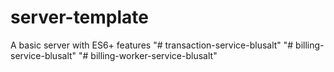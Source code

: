 # server-template
A basic server with ES6+ features
"# transaction-service-blusalt" 
"# billing-service-blusalt" 
"# billing-worker-service-blusalt" 
